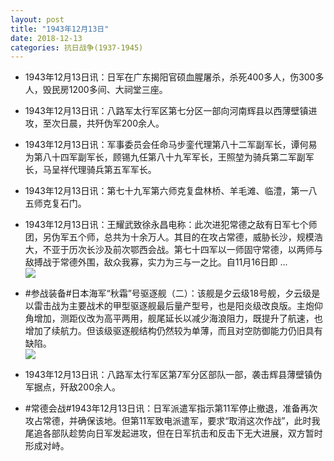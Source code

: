 ```yaml
---
layout: post
title: "1943年12月13日"
date: 2018-12-13
categories: 抗日战争(1937-1945)
---
```


<meta name="referrer" content="no-referrer" />

- 1943年12月13日讯：日军在广东揭阳官硕血腥屠杀，杀死400多人，伤300多人，毁民房1200多间、大祠堂三座。 

- 1943年12月13日讯：八路军太行军区第七分区一部向河南辉县以西薄壁镇进攻，至次日晨，共歼伪军200余人。 

- 1943年12月13日讯：军事委员会任命马步銮代理第八十二军副军长，谭何易为第八十四军副军长，顾锡九任第八十九军军长，王照堃为骑兵第二军副军长，马呈祥代理骑兵第五军军长。 

- 1943年12月13日讯：第七十九军第六师克复盘林桥、羊毛滩、临澧，第一八五师克复石门。 

- 1943年12月13日讯：王耀武致徐永昌电称：此次进犯常德之敌有日军七个师团，另伪军五个师，总共为十余万人。其目的在攻占常德，威胁长沙，规模浩大，不亚于历次长沙及前次鄂西会战。第七十四军以一师固守常德，以两师与敌搏战于常德外围，敌众我寡，实力为三与一之比。自11月16日即 ... <br/><img src="https://wx4.sinaimg.cn/large/aca367d8ly1fy4zgjhexkj20c80dvdg3.jpg" />

- #参战装备#日本海军“秋霜”号驱逐舰（二）：该舰是夕云级18号舰，夕云级是以雷击战为主要战术的甲型驱逐舰最后量产型号，也是阳炎级改良版。主炮仰角增加，测距仪改为高平两用，舰尾延长以减少海浪阻力，既提升了航速，也增加了续航力。但该级驱逐舰结构仍然较为单薄，而且对空防御能力仍旧具有缺陷。 <br/><img src="https://wx3.sinaimg.cn/large/aca367d8ly1fy4vyv9zyxj20dw061ju1.jpg" />

- 1943年12月13日讯：八路军太行军区第7军分区部队一部，袭击辉县薄壁镇伪军据点，歼敌200余人。 

- #常德会战#1943年12月13日讯：日军派遣军指示第11军停止撤退，准备再次攻占常德，并确保该地。但第11军致电派遣军，要求“取消这次作战”，此时我尾追各部队趁势向日军发起进攻，但在日军抗击和反击下无大进展，双方暂时形成对峙。 

